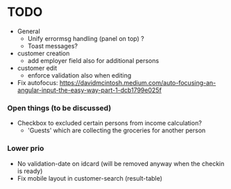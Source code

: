 # TODO

* General
    * Unify errormsg handling (panel on top) ?
    * Toast messages?
* customer creation
    * add employer field also for additional persons
* customer edit
    * enforce validation also when editing
* Fix autofocus: https://davidmcintosh.medium.com/auto-focusing-an-angular-input-the-easy-way-part-1-dcb1799e025f

### Open things (to be discussed)

* Checkbox to excluded certain persons from income calculation?
    * 'Guests' which are collecting the groceries for another person

### Lower prio

* No validation-date on idcard (will be removed anyway when the checkin is ready)
* Fix mobile layout in customer-search (result-table)
